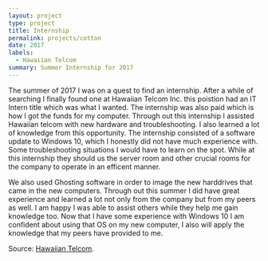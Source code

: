 ```yaml
---
layout: project
type: project
title: Internship
permalink: projects/cotton
date: 2017
labels:
  - Hawaiian Telcom
summary: Summer Internship for 2017
---
```


The summer of 2017 I was on a quest to find an internship. After a while of searching I finally found one at Hawaiian Telcom Inc. this poistion had an IT Intern title which was what I wanted. The internship was also paid which is how I got the funds for my computer. Through out this internship I assisted Hawaiian telcom with new hardware and troubleshooting. I also learned a lot of knowledge from this opportunity. The internship consisted of a software update to Windows 10, which I honestly did not have much experience with. Some troubleshooting situations I would have to learn on the spot. While at this internship they should us the server room and other crucial rooms for the company to operate in an efficent manner.

We also used Ghosting software in order to image the new harddrives that came in the new computers. Through out this summer I did have great experience and learned a lot not only from the company but from my peers as well. I am happy I was able to assist others while they help me gain knowledge too. Now that I have some experience with Windows 10 I am confident about using that OS on my new computer, I also will apply the knowledge that my peers have provided to me. 

Source: <a href="https://www.hawaiiantel.com">Hawaiian Telcom</a>.

